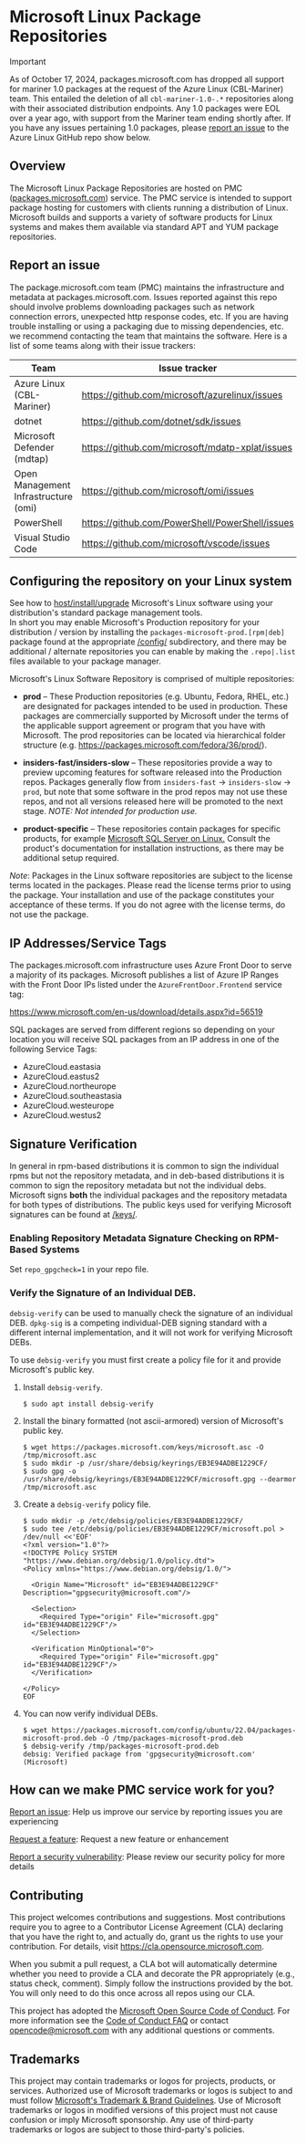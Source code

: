 # Microsoft Linux Package Repositories

> [!IMPORTANT]
> As of October 17, 2024, packages.microsoft.com has dropped all support for mariner 1.0 packages at the request of the Azure Linux (CBL-Mariner) team.
> This entailed the deletion of all `cbl-mariner-1.0-.*` repositories along with their associated distribution endpoints.
> Any 1.0 packages were EOL over a year ago, with support from the Mariner team ending shortly after.
> If you have any issues pertaining 1.0 packages, please [report an issue](#report-an-issue) to the Azure Linux GitHub repo show below.

## Overview 

The Microsoft Linux Package Repositories are hosted on PMC ([packages.microsoft.com](https://packages.microsoft.com)) service. The PMC service is intended to support package hosting for customers with clients running a distribution of Linux. Microsoft builds and supports a variety of software products for Linux systems and makes them available via standard APT and YUM package repositories.  

## Report an issue

The package.microsoft.com team (PMC) maintains the infrastructure and metadata at
packages.microsoft.com.
Issues reported against this repo should involve problems downloading packages such as network
connection errors, unexpected http response codes, etc.
If you are having trouble installing or using a packaging due to missing dependencies, etc. we
recommend contacting the team that maintains the software.
Here is a list of some teams along with their issue trackers:

| Team | Issue tracker |
| -------- | ------- |
| Azure Linux (CBL-Mariner) | https://github.com/microsoft/azurelinux/issues |
| dotnet  | https://github.com/dotnet/sdk/issues |
| Microsoft Defender (mdtap) | https://github.com/microsoft/mdatp-xplat/issues |
| Open Management Infrastructure (omi) | https://github.com/microsoft/omi/issues |
| PowerShell | https://github.com/PowerShell/PowerShell/issues |
| Visual Studio Code | https://github.com/microsoft/vscode/issues |


## Configuring the repository on your Linux system 

See how to [host/install/upgrade](https://docs.microsoft.com/en-us/windows-server/administration/linux-package-repository-for-microsoft-software) Microsoft's Linux software using your distribution's standard package management tools.  
In short you may enable Microsoft's Production repository for your distribution / version by installing the `packages-microsoft-prod.[rpm|deb]` package found at the appropriate [/config/](https://packages.microsoft.com/config/) subdirectory, and there may be additional / alternate repositories you can enable by making the `.repo|.list` files available to your package manager.

Microsoft's Linux Software Repository is comprised of multiple repositories: 

* **prod** – These Production repositories (e.g. Ubuntu, Fedora, RHEL, etc.) are designated for packages intended to be used in production.
  These packages are commercially supported by Microsoft under the terms of the applicable support agreement or program that you have with Microsoft.
  The prod repositories can be located via hierarchical folder structure (e.g. https://packages.microsoft.com/fedora/36/prod/).

* **insiders-fast/insiders-slow** – These repositories provide a way to preview upcoming features for software released into the Production repos.
  Packages generally flow from `insiders-fast` -> `insiders-slow` -> `prod`, but note that some software in the prod repos may not use these repos, and not all versions released here will be promoted to the next stage.
  _NOTE: Not intended for production use._

* **product-specific** – These repositories contain packages for specific products, for example [Microsoft SQL Server on Linux.](https://docs.microsoft.com/en-us/sql/linux/sql-server-linux-overview) 
  Consult the product's documentation for installation instructions, as there may be additional setup required.

_Note_: Packages in the Linux software repositories are subject to the license terms located in the packages. Please read the license terms prior to using the package. Your installation and use of the package constitutes your acceptance of these terms. If you do not agree with the license terms, do not use the package. 

## IP Addresses/Service Tags

The packages.microsoft.com infrastructure uses Azure Front Door to serve a majority of its packages.
Microsoft publishes a list of Azure IP Ranges with the Front Door IPs listed under the
`AzureFrontDoor.Frontend` service tag:

<https://www.microsoft.com/en-us/download/details.aspx?id=56519>

SQL packages are served from different regions so depending on your location you will receive
SQL packages from an IP address in one of the following Service Tags:

* AzureCloud.eastasia
* AzureCloud.eastus2
* AzureCloud.northeurope
* AzureCloud.southeastasia
* AzureCloud.westeurope
* AzureCloud.westus2

## Signature Verification
In general in rpm-based distributions it is common to sign the individual rpms but not the repository metadata, and in deb-based distributions it is common to sign the repository metadata but not the individual debs.
Microsoft signs **both** the individual packages and the repository metadata for both types of distributions.
The public keys used for verifying Microsoft signatures can be found at [/keys/](https://packages.microsoft.com/keys/).

### Enabling Repository Metadata Signature Checking on RPM-Based Systems
Set `repo_gpgcheck=1` in your repo file.

### Verify the Signature of an Individual DEB.
`debsig-verify` can be used to manually check the signature of an individual DEB.
`dpkg-sig` is a competing individual-DEB signing standard with a different internal implementation, and it will not work for verifying Microsoft DEBs.

To use `debsig-verify` you must first create a policy file for it and provide Microsoft's public key.

1. Install `debsig-verify`.  
   ```
   $ sudo apt install debsig-verify
   ```
1. Install the binary formatted (not ascii-armored) version of Microsoft's public key.  
   ```
   $ wget https://packages.microsoft.com/keys/microsoft.asc -O /tmp/microsoft.asc
   $ sudo mkdir -p /usr/share/debsig/keyrings/EB3E94ADBE1229CF/
   $ sudo gpg -o /usr/share/debsig/keyrings/EB3E94ADBE1229CF/microsoft.gpg --dearmor /tmp/microsoft.asc
   ```
1. Create a `debsig-verify` policy file.  
   ```
   $ sudo mkdir -p /etc/debsig/policies/EB3E94ADBE1229CF/
   $ sudo tee /etc/debsig/policies/EB3E94ADBE1229CF/microsoft.pol > /dev/null <<'EOF'
   <?xml version="1.0"?>
   <!DOCTYPE Policy SYSTEM "https://www.debian.org/debsig/1.0/policy.dtd">
   <Policy xmlns="https://www.debian.org/debsig/1.0/">

     <Origin Name="Microsoft" id="EB3E94ADBE1229CF" Description="gpgsecurity@microsoft.com"/>

     <Selection>
       <Required Type="origin" File="microsoft.gpg" id="EB3E94ADBE1229CF"/>
     </Selection>

     <Verification MinOptional="0">
       <Required Type="origin" File="microsoft.gpg" id="EB3E94ADBE1229CF"/>
     </Verification>

   </Policy>
   EOF
   ```
1. You can now verify individual DEBs.
   ```
   $ wget https://packages.microsoft.com/config/ubuntu/22.04/packages-microsoft-prod.deb -O /tmp/packages-microsoft-prod.deb
   $ debsig-verify /tmp/packages-microsoft-prod.deb
   debsig: Verified package from 'gpgsecurity@microsoft.com' (Microsoft)
   ```

## How can we make PMC service work for you? 

[Report an issue](https://github.com/microsoft/linux-package-repositories/issues/new?assignees=&labels=&template=report-an-issue.md&title=Report+an+issue): Help us improve our service by reporting issues you are experiencing 

[Request a feature](https://github.com/microsoft/linux-package-repositories/issues/new?assignees=&labels=enhancement&template=request-a-feature.md): Request a new feature or enhancement 

[Report a security vulnerability](https://github.com/microsoft/linux-package-repositories/security/policy): Please review our security policy for more details 

## Contributing  

This project welcomes contributions and suggestions.  Most contributions require you to agree to a
Contributor License Agreement (CLA) declaring that you have the right to, and actually do, grant us
the rights to use your contribution. For details, visit https://cla.opensource.microsoft.com.

When you submit a pull request, a CLA bot will automatically determine whether you need to provide
a CLA and decorate the PR appropriately (e.g., status check, comment). Simply follow the instructions
provided by the bot. You will only need to do this once across all repos using our CLA.

This project has adopted the [Microsoft Open Source Code of Conduct](https://opensource.microsoft.com/codeofconduct/).
For more information see the [Code of Conduct FAQ](https://opensource.microsoft.com/codeofconduct/faq/) or
contact [opencode@microsoft.com](mailto:opencode@microsoft.com) with any additional questions or comments.

## Trademarks 

This project may contain trademarks or logos for projects, products, or services. Authorized use of Microsoft 
trademarks or logos is subject to and must follow 
[Microsoft's Trademark & Brand Guidelines](https://www.microsoft.com/en-us/legal/intellectualproperty/trademarks/usage/general).
Use of Microsoft trademarks or logos in modified versions of this project must not cause confusion or imply Microsoft sponsorship.
Any use of third-party trademarks or logos are subject to those third-party's policies.

